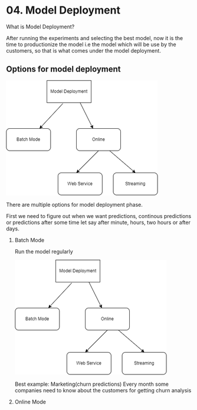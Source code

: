 <h1> 04. Model Deployment </h1>

What is Model Deployment?

After running the experiments and selecting the best model, now it is the time to productionize the  model i.e the model which will be use by the customers,
so that is what comes under the model deployment.

<h2> Options for model deployment </h2>

![Alt text](model_deployment_options.png?raw=true)

There are multiple options for model deployment phase.

First we need to figure out when we want predictions, continous predictions or predictions after some time let say after minute, hours, two hours or after days.



<ol>
<li> Batch Mode </li>
<p> Run the model regularly </p>

![Alt text](model_deployment_options.png?raw=true)

Best example: Marketing(churn predictions)
Every month some companies need to know about the customers for getting churn analysis
  
<li> Online Mode </li>  
